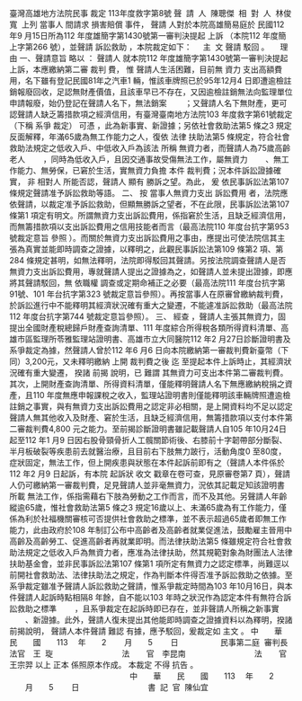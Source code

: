 臺灣高雄地方法院民事
裁定
113年度救字第8號
聲  請  人  陳聰傑  
相  對  人  林俊寬  
上列
當事人
間請求
損害賠償
事件，
聲請
人對於本院高雄簡易庭於
民國112 年9 月15日所為112 年度雄簡字第1430號第一審判決提起
上訴
（本院112 年度簡上字第266 號），並聲請
訴訟救助
，本院裁定如下：
    主  文
聲請
駁回
。
    理  由
一、聲請意旨
略以
：
聲請人
就本院112 年度雄簡字第1430號第一審判決提起上訴，本應繳納第二審
裁判
費，
惟
聲請人生活困難，目前無
資力
支出高額費用，名下雖有登記民國81年之汽車1 輛，惟該車牌照已於95年12月4 日即遭逾檢註銷報廢回收，足認無財產價值，且該車早已不存在，又因逾檢註銷無法向監理單位申請報廢，始仍登記在聲請人名下，無法銷案
　　；又聲請人名下無財產，更可認聲請人缺乏籌措款項之經濟信用，有臺灣臺南地方法院103 年度救字第61號裁定（下稱
系爭
裁定）
可憑
，此為新事實、新證據；另依社會救助法第5 條之3 規定反面解釋，年滿65歲為無工作能力之人，復依
法律
扶助法第5 條規定，符合社會救助法規定之低收入戶、中低收入戶為該法
所稱
無資力者，而聲請人為75歲高齡老人
　　，同時為低收入戶，且因交通事故受傷無法工作，屬無資力
　　、無工作能力、無勞保，已窘於生活，實無資力負擔
本件
裁判費；況本件訴訟證據確實，
非
相對人
所能否認，聲請人
顯有
勝訴之望。為此，
爰
依民事訴訟法第107 條規定聲請准予訴訟救助等語。
二、
按
當事人無資力支出
訴訟費用
者，法院應依聲請，以裁定准予訴訟救助，但顯無勝訴之望者，不在此限，民事訴訟法第107 條第1 項定有明文。所謂無資力支出訴訟費用，係指窘於生活，且缺乏經濟信用，而無籌措款項以支出訴訟費用之信用技能者而言（最高法院110 年度台抗字第953 號裁定意旨
參照
）。而關於無資力支出訴訟費用之事由，應提出可使法院信其主張為真實並能即時調查之證據，以釋明之，此觀民事訴訟法第109 條第2 項、第284 條規定甚明，如無法釋明，法院即得駁回其聲請。另按法院調查聲請人是否無資力支出訴訟費用，專就聲請人提出之證據為之，如聲請人並未提出證據，即應將其聲請駁回，無
依職權
調查或定期命補正之必要（最高法院111 年度台抗字第91號、101 年台抗字第323 號裁定意旨參照）。再按當事人在原審曾繳納裁判費，於訴訟進行中不能釋明其經濟狀況確有重大之變遷，不能遽准訴訟救助（最高法院112 年度台抗字第744 號裁定意旨參照）。
三、
經查
，聲請人主張其無資力，固提出全國財產稅總歸戶財產查詢清單、111 年度綜合所得稅各類所得資料清單、高雄市區監理所苓雅監理站證明書、高雄市立大同醫院112 年2 月27日診斷證明書及系爭裁定為據，然聲請人曾於112 年6 月6 日向本院繳納第一審裁判費新臺幣（下同）3,200元，又未釋明繳納
上開
裁判費之後
迄
至提起本件上訴時止，其經濟狀況確有重大變遷，
揆諸
前揭
說明，已
難謂
其無資力可支出本件第二審裁判費。其次，上開財產查詢清單、所得資料清單，僅能釋明聲請人名下無應繳納稅捐之資產，且110 年度無應申報課稅之收入，監理站證明書則僅能釋明該車輛牌照遭逾檢註銷之事實，與有無資力支出訴訟費用之認定非必相關，是上開資料均不足以認定聲請人無其他收入及財產、窘於生活，且缺乏經濟信用，無籌措款項以支付本件第二審裁判費4,800 元之能力。至前揭診斷證明書雖記載聲請人自105 年10月24日起至112 年1 月9 日因右股骨頸骨折人工髖關節術後、右膝前十字韌帶部分斷裂、半月板破裂等疾患前去就醫治療，且目前右下肢無力跛行，活動角度0 至80度，症狀固定，無法工作，但上開疾患與狀態在本件起訴前即有之（聲請人本件係於112 年2 月9 日起訴，有本院
起訴狀
收文
戳章在卷可查，見原審卷第7 頁），聲請人仍可繳納第一審裁判費，足見聲請人並非毫無資力，況依其記載足知該證明書
所載
無法工作，係指需藉右下肢為勞動之工作而言，而不及其他。另聲請人年齡縱逾65歲，惟社會救助法第5 條之3 規定16歲以上、未滿65歲為有工作能力，僅係為利於社福機關審核可否提供社會救助之標準，並不表示超過65歲者即無工作能力，此由政府於108 年制訂公布中高齡者及高齡者就業促進法，鼓勵雇主晉用中高齡及高齡勞工、促進高齡者再就業即明。而法律扶助法第5 條雖規定符合社會救助法規定之低收入戶為無資力者，應准為法律扶助，然其規範對象為財團法人法律扶助基金會，並非民事訴訟法第107 條第1 項所定有無資力之認定標準，尚難逕以前開社會救助法、法律扶助法之規定，作為判斷本件得否准予訴訟救助之依據。至系爭裁定雖准予聲請人訴訟救助之聲請，惟系爭裁定時間為103 年10月16日，與本件聲請人起訴時點相隔8 年餘，自不能以103 年時之狀況作為認定本件有無符合訴訟救助之標準
　　，且系爭裁定在起訴時即已存在，並非聲請人所稱之新事實
　　、新證據。此外，聲請人復未提出其他能即時調查之證據資料以為釋明，揆諸前揭說明，
聲請人本件聲請
難認
有據，應予駁回，爰裁定如
主文
。
中　　華　　民　　國　　113 　年　　2 　　月　　5 　　日
                  民事第二庭  審判長法官　王  琁
                              法　    官　李昆南
                              法　    官　王宗羿
以上
正本
係照原本作成。
本裁定
不得
抗告
。  　　　　　　　　　　　　　　　
中　　華　　民　　國　　113 　年　　2 　　月　　5 　　日
                              書  記  官  陳仙宜